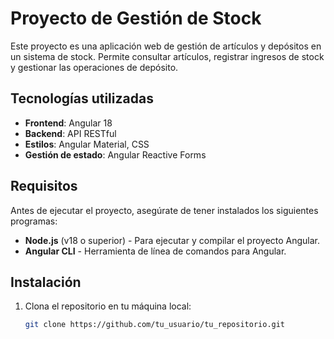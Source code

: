 # Proyecto de Gestión de Stock

Este proyecto es una aplicación web de gestión de artículos y depósitos en un sistema de stock. Permite consultar artículos, registrar ingresos de stock y gestionar las operaciones de depósito.

## Tecnologías utilizadas

- **Frontend**: Angular 18
- **Backend**: API RESTful
- **Estilos**: Angular Material, CSS
- **Gestión de estado**: Angular Reactive Forms

## Requisitos

Antes de ejecutar el proyecto, asegúrate de tener instalados los siguientes programas:

- **Node.js** (v18 o superior) - Para ejecutar y compilar el proyecto Angular.
- **Angular CLI** - Herramienta de línea de comandos para Angular.

## Instalación

1. Clona el repositorio en tu máquina local:

   ```bash
   git clone https://github.com/tu_usuario/tu_repositorio.git

